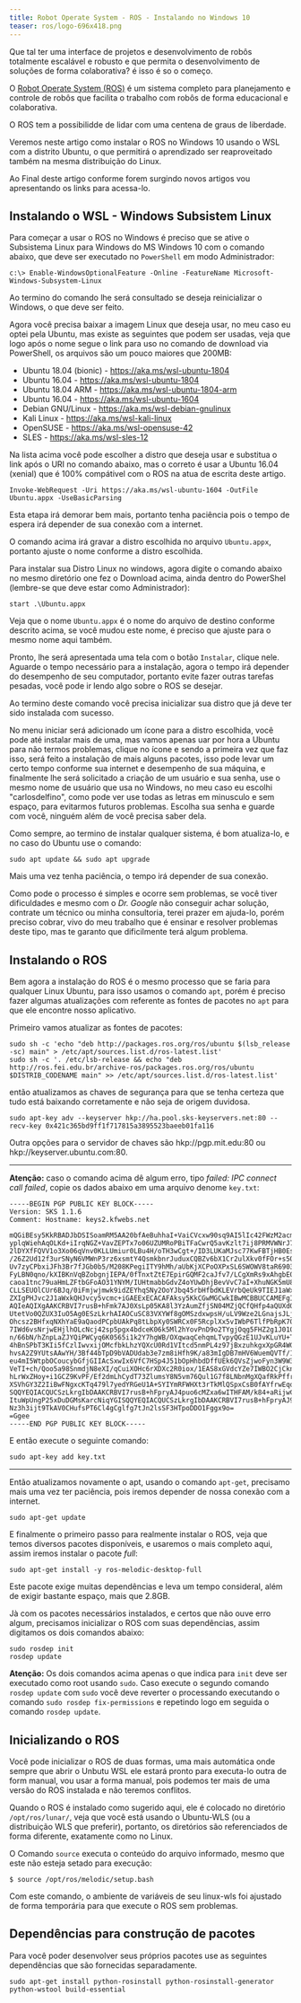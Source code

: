 ```yaml
---
title: Robot Operate System - ROS - Instalando no Windows 10
teaser: ros/logo-696x418.png
---
```


Que tal ter uma interface de projetos e desenvolvimento de robôs totalmente escalável e robusto e que permita o desenvolvimento de soluções de forma colaborativa? é isso é so o começo.

O [Robot Operate System \(ROS\)](http://www.ros.org/about-ros/) é um sistema completo para planejamento e controle de robôs que facilita o trabalho com robôs de forma educacional e colaborativa.

O ROS tem a possibilidde de lidar com uma centena de graus de liberdade.

Veremos neste artigo como instalar o ROS no Windows 10 usando o WSL com a distrito Ubuntu, o que permitirá o aprendizado ser reaproveitado também na mesma distribuição do Linux.

Ao Final deste artigo conforme forem surgindo novos artigos vou apresentando os links para acessa-lo.

## Instalando o WSL - Windows Subsistem Linux

Para começar a usar o ROS no Windows é preciso que se ative o Subsistema Linux para Windows do MS Windows 10 com o comando abaixo, que deve ser executado no `PowerShell` em modo Administrador:

```
c:\> Enable-WindowsOptionalFeature -Online -FeatureName Microsoft-Windows-Subsystem-Linux
```

Ao termino do comando lhe será consultado se deseja reinicializar o Windows, o que deve ser feito.

Agora você precisa baixar a imagem Linux que deseja usar, no meu caso eu optei pela Ubuntu, mas existe as seguintes que podem ser usadas, veja que logo após o nome segue o link para uso no comando de download via PowerShell, os arquivos são um pouco maiores que 200MB:

 * Ubuntu 18.04 (bionic) - https://aka.ms/wsl-ubuntu-1804
 * Ubuntu 16.04 - https://aka.ms/wsl-ubuntu-1804
 * Ubuntu 18.04 ARM - https://aka.ms/wsl-ubuntu-1804-arm
 * Ubuntu 16.04 - https://aka.ms/wsl-ubuntu-1604
 * Debian GNU/Linux - https://aka.ms/wsl-debian-gnulinux
 * Kali Linux - https://aka.ms/wsl-kali-linux
 * OpenSUSE - https://aka.ms/wsl-opensuse-42
 * SLES - https://aka.ms/wsl-sles-12 

Na lista acima você pode escolher a distro que deseja usar e substitua o link após o URI no comando abaixo, mas o correto é usar a Ubuntu 16.04 (xenial) que é 100% compátivel com o ROS na atua de escrita deste artigo.

```
Invoke-WebRequest -Uri https://aka.ms/wsl-ubuntu-1604 -OutFile Ubuntu.appx -UseBasicParsing
```

Esta etapa irá demorar bem mais, portanto tenha paciência pois o tempo de espera irá depender de sua conexão com a internet.

O comando acima irá gravar a distro escolhida no arquivo `Ubuntu.appx`, portanto ajuste o nome conforme a distro escolhida. 

Para instalar sua Distro Linux no windows, agora digite o comando abaixo no mesmo diretório one fez o Download acima, ainda dentro do PowerShel (lembre-se que deve estar como Administrador):

```
start .\Ubuntu.appx
```

Veja que o nome `Ubuntu.appx` é o nome do arquivo de destino conforme descrito acima, se você mudou este nome, é preciso que ajuste para o mesmo nome aqui também.

Pronto, lhe será apresentada uma tela com o botão `Instalar`, clique nele. Aguarde o tempo necessário para a instalação, agora o tempo irá depender do desempenho de seu computador, portanto evite fazer outras tarefas pesadas, você pode ir lendo algo sobre o ROS se desejar.

Ao termino deste comando você precisa inicializar sua distro que já deve ter sido instalada com sucesso.

No menu iniciar será adicionado um ícone para a distro escolhida, você pode até instalar mais de uma, mas vamos apenas uar por hora a Ubuntu para não termos problemas, clique no ícone e sendo a primeira vez que faz isso, será feito a instalação de mais alguns pacotes, isso pode levar um certo tempo conforme sua internet e desempenho de sua máquina, e finalmente lhe será solicitado a criação de um usuário e sua senha, use o mesmo nome de usuário que usa no Windows, no meu caso eu escolhi "carlosdelfino", como pode ver use todas as letras em minusculo e sem espaço, para evitarmos futuros problemas. Escolha sua senha e guarde com você, ninguém além de você precisa saber dela.

Como sempre, ao termino de instalar qualquer sistema, é bom atualiza-lo, e no caso do Ubuntu use o comando:

```
sudo apt update && sudo apt upgrade
```

Mais uma vez tenha paciência, o tempo irá depender de sua conexão.

Como pode o processo é simples e ocorre sem problemas, se você tiver dificuldades e mesmo com o *Dr. Google* não conseguir achar solução, contrate um técnico ou minha consultoria, terei prazer em ajuda-lo, porém preciso cobrar, vivo do meu trabalho que é ensinar e resolver problemas deste tipo, mas te garanto que dificilmente terá algum problema.

## Instalando o ROS

Bem agora a instalação do ROS é o mesmo processo que se faria para qualquer Linux Ubuntu, para isso usamos o comando `apt`, porém é preciso fazer algumas atualizações com referente as fontes de pacotes no `apt` para que ele encontre nosso aplicativo.

Primeiro vamos atualizar as fontes de pacotes:

```
sudo sh -c 'echo "deb http://packages.ros.org/ros/ubuntu $(lsb_release -sc) main" > /etc/apt/sources.list.d/ros-latest.list'
sudo sh -c '. /etc/lsb-release && echo "deb http://ros.fei.edu.br/archive-ros/packages.ros.org/ros/ubuntu $DISTRIB_CODENAME main" >> /etc/apt/sources.list.d/ros-latest.list'
```

então atualizamos as chaves de segurança para que se tenha certeza que tudo está baixando corretamente e não seja de origem duvidosa.

```
sudo apt-key adv --keyserver hkp://ha.pool.sks-keyservers.net:80 --recv-key 0x421c365bd9ff1f717815a3895523baeeb01fa116 
```

Outra opções para o servidor de chaves são hkp://pgp.mit.edu:80 ou hkp://keyserver.ubuntu.com:80.

----

__Atenção:__ caso o comando acima dê algum erro, tipo _failed: IPC connect call failed_, copie os dados abaixo em uma arquivo denome `key.txt`:

```
-----BEGIN PGP PUBLIC KEY BLOCK-----
Version: SKS 1.1.6
Comment: Hostname: keys2.kfwebs.net

mQGiBEsy5KkRBADJbDSISoamRM5AA20bfAeBuhhaI+VaiCVcxw90sq9AI5lIc42FWzM2acm8
yplqWiehAqOLKd+iIrqNGZ+VavZEPTx7o06UZUMRoPBiTFaCwrQ5avKzlt7ij8PRMVWNrJ7A
2lDYXfFQVV1o3Xo06qVnv0KLLUmiur0LBu4H/oTH3wCgt+/ID3LUKaMJsc77KwFBTjHB0EsD
/26Z2Ud12f3urSNyN6VMWnP3rz6xsmtY4QsmkbnrJuduxCQBZv6bX1Cr2ulXkv0fFOr+s5Oy
Uv7zyCPbxiJFh3Br7fJGb0b5/M208KPegiITY9hMh/aUbKjXCPoOXPxSL6SWOWV8taR6903E
FyLBN0qno/kXIBKnVqBZobgnjIEPA/0fTnxtZtE7EpirGQMF2caJfv7/LCgXmRs9xAhgbE0/
caoa1tnc79uaHmLZFtbGFoAO31YNYM/IUHtmabbGdvZ4oYUwDhjBevVvC7aI+XhuNGK5mU8q
CLLSEUOlCUr6BJq/0iFmjwjmwk9idZEYhqSNy2OoYJbq45rbHfbdKLEVrbQeUk9TIEJ1aWxk
ZXIgPHJvc2J1aWxkQHJvcy5vcmc+iGAEExECACAFAksy5KkCGwMGCwkIBwMCBBUCCAMEFgID
AQIeAQIXgAAKCRBVI7rusB+hFmk7AJ0XsLp05KA8l3YzAumZfjSN04MZjQCfQHfp4aQUXdOC
UtetVo0QZUX3IuO5Ag0ESzLkrhAIAOCuSC83VXYWf8gOMSzdxwpsH/uLV9Wze2LGnajsJLjE
Ohcsz2BHfxqNXhYaE9aQaodPCpbUAkPq8tLbpXy0SWRCx0F5RcplXx5vIWbP6TlfPbRpK70w
7IWd6vsNrjwEHjlhOLcNcj42sp5pgx4bdceK06k5Ml2hYovPnD9o2TYgjOqg5FHZ2g1J0103
n/66bN/hZnpLaZJYQiPWCyq6K0565i1k2Y7hgWB/OXqwaqCehqmLTvpyQGzE1UJvKLuYU+T+
4hBnSPbT3KIi5fCzlIwvxijOMcfbkLhzYQXcU0Rd1VItcd5nmPL4z97jBxzuhkgxXpGR4WGK
hvsA2Z9YUtsAAwYH/3Bf44bTpD9bVADUdab3e7zm8iHfh9K/a83mIgDB7mHV6WuemQVTf/1d
eu4mI5WtpbOCoucybGfjGIIAcSxwIx6VfC7HSp4J51bOpHhbdDffUEk6QVsZjwoFyn3W9W3Z
VeTI+ch/Qoo5a98SnmdjN8eXI/qCuiXOHc6rXDXc2R0iox/1EAS8xGVdcYZe7IWBO2CjCkny
hLrWxZHoy+i1GCZ9KvPF/Ef2dmLhCydT73ZlumsY8N5vm76Qul1G7f8LNbnMgXQafRkPffrA
XSVhGY3Z2IiBwFNgxcKTq479l7yedYRGeU1A+SYIYmRFWHXt3rTkMlQSpxCsB0fAYfrwEqqI
SQQYEQIACQUCSzLkrgIbDAAKCRBVI7rusB+hFpryAJ4puo6cMZxa6wITHFAM/k84+aRijwCe
ItuWpUngP25xDuDGMsKarcNiqYGISQQYEQIACQUCSzLkrgIbDAAKCRBVI7rusB+hFpryAJ9q
Nz3h3ijt9TkAV0CHufsPT6Cl4gCglfg7tJn2lsSF3HTpoDDO1Fggx9o=
=Ggee
-----END PGP PUBLIC KEY BLOCK-----
```

E então execute o seguinte comando:

```
sudo apt-key add key.txt
```

----

Então atualizamos novamente o apt, usando o comando `apt-get`, precisamo mais uma vez ter paciência, pois iremos depender de nossa conexão com a internet.

``` 
sudo apt-get update
```

E finalmente o primeiro passo para realmente instalar o ROS, veja que temos diversos pacotes disponíveis, e usaremos o mais completo aqui, assim iremos instalar o pacote *full*:

```
sudo apt-get install -y ros-melodic-desktop-full
```

Este pacote exige muitas dependências e leva um tempo consideral, além de exigir bastante espaço, mais que 2.8GB.

Jà com os pacotes necessários instalados, e certos que não ouve erro algum, precisamos inicializar o ROS com suas dependências, assim digitamos os dois comandos abaixo:

```
sudo rosdep init
rosdep update
```

__Atenção:__ Os dois comandos acima apenas o que indica para `init` deve ser executado como root usando `sudo`. Caso execute o segundo comando `rosdep update` com `sudo` você deve reverter o processando executando o comando `sudo rosdep fix-permissions` e repetindo logo em seguida o comando `rosdep update`.


## Inicializando o ROS

Você pode inicializar o ROS de duas formas, uma mais automática onde sempre que abrir o Unbutu WSL ele estará pronto para executa-lo outra de form manual, vou usar a forma manual, pois podemos ter mais de uma versão do ROS instalada e não teremos conflitos.

Quando o ROS é instalado como sugerido aqui, ele é colocado no diretório `/opt/ros/lunar/`, veja que você está usando o Ubuntu-WLS (ou a distribuição WLS que preferir), portanto, os diretórios são referenciados de forma diferente, exatamente como no Linux.

O Comando `source` executa o conteúdo do arquivo informado, mesmo que este não esteja setado para execução:

```
$ source /opt/ros/melodic/setup.bash
```

Com este comando, o ambiente de variáveis de seu linux-wls foi ajustado de forma temporária para que execute o ROS sem problemas.

## Dependências para construção de pacotes

Para você poder desenvolver seus próprios pacotes use as seguintes dependências que são fornecidas separadamente.

```
sudo apt-get install python-rosinstall python-rosinstall-generator python-wstool build-essential
```